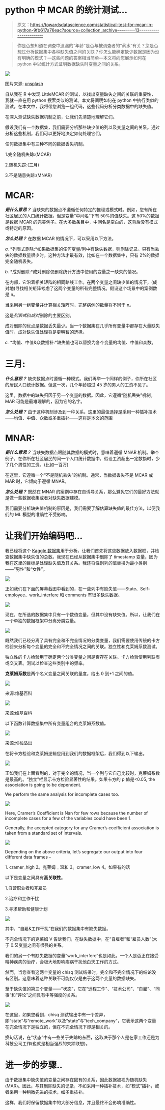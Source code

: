 # python 中 MCAR 的统计测试…

> 原文：<https://towardsdatascience.com/statistical-test-for-mcar-in-python-9fb617a76eac?source=collection_archive---------13----------------------->

> 你是否想知道在调查中遗漏的“年龄”是否与被调查者的“薪水”有关？您是否想过分析数据集中各种缺失值之间的关联？你怎么能确定缺少数据是因为没有明确的模式？—这些问题的答案相当简单—本文将向您展示如何在 python 中以统计方式证明数据缺失时变量之间的关系。

![](img/99ee3e30ff27ff7de16311c1f31ca13d.png)

图片来源: [unsplash](https://unsplash.com/@rosssneddon)

自从我在 R 中发现 LittleMCAR 的测试，以找出变量缺失之间的关联的重要性，我就一直在用 python 搜索类似的测试。本文将阐明如何在 python 中执行类似的测试。在本文中，我将带您浏览一组代码，这些代码分析分类数据中的缺失值。

在深入测试缺失数据机制之前，让我们先清楚地理解它们。

假设我们有一个数据集，我们需要分析那些缺少值的列以及变量之间的关系。通过分析这些机制，我们可以更好地决定如何处理它们。

任何数据集中有三种不同的数据丢失机制。

1.完全随机失踪:(MCAR)

2.随机失踪:(三月)

3.不是随意失踪:(MNAR)

# **MCAR:**

***是什么意思？*** 当缺失的数据点不遵循任何特定的推理或模式时。例如，您有所在社区居民的人口统计数据。但是变量“中间名”下有 50%的值缺失。这 50%的数据是数据 MCAR 的完美例子。在大多数条目中，中间名是空白的，这背后没有模式或特定的原因。

***怎么处理？*** 在数据 MCAR 的情况下，可以采用以下方法。

*a.* *列表式删除:*如果数据集的任何变量/列中有缺失数据，则删除记录。只有当丢失的数据数量很少时，这种方法才最有效，比如在一个数据集中，只有 2%的数据完全随机丢失。

*b.* *成对删除:*成对删除仅删除统计方法中使用的变量之一缺失的情况。

在内部，它沿着相关矩阵的相同路线工作。在两个变量之间缺少值的情况下，(成对地)寻找相关矩阵考虑了这两个变量的所有完整情况。假设这个场景中的案例数是 n。

当采用另一组变量并计算相关矩阵时，完整病例的数量将不同于 n。

这是*列表式*和*成对*删除的主要区别。

成对删除的优点是数据丢失最少。当一个数据集在几乎所有变量中都存在大量缺失值时，成对缺失值处理将是更明智的选择。

*c.* *均值、中值&众数插补:*缺失值也可以替换为各个变量的均值、中值和众数。

# **三月:**

***什么意思？*** 缺失数据点时遵循一种模式。我们再举一个同样的例子，你所在社区的居民人口统计数据。但这一次，几个年龄超过 45 岁的男人的工资不见了。

这里，数据中的缺失归因于另一个变量的数据。因此，它遵循“随机丢失”机制。MAR 可能是最难理解的，因为它的名字。

***怎么处理？*** 由于这种机制涉及到一种关系，这里的最佳选择是采用一种插补技术——均值、中值、众数或多重插补——这将是本文的范围

# **MNAR:**

***是什么意思？*** 当缺失数据点跟随其数据的模式时，意味着遵循 MNAR 机制。举个例子，在你所在社区居民的同一个人口统计数据中，假设工资超出一定数额时，少了几个男性的工资。(比如一百万)

在这里，它遵循一个“不是随机丢失”的机制。通常，当数据丢失不是 MCAR 或 MAR 时，它倾向于遵循 MNAR。

***怎么处理？*** 既然在 MNAR 的案例中存在自诱导关系，那么避免它们的最好方法就是做一些数据收集或者对缺失数据建模。

我们需要分析缺失值机制的原因是，我们需要了解估算缺失值的最佳方法，以便我们的 ML 模型的准确性不受影响。

# 让我们开始编码吧…

我已经将这个 [Kaggle 数据集](https://www.kaggle.com/osmi/mental-health-in-tech-survey)用于分析。让我们首先将这些数据放入数据框，并检查数据集中缺失值的总数。我现在已经从数据集中删除了 timestamp 变量，因为我在这里的目标是处理缺失值及其关系。我还将性别列的值替换为最小类别——“男性”和“女性”。

![](img/a023fca6f2aeb944cfcbc6241c265a8b.png)

正如我们在下面的屏幕截图中看到的，在一些列中有缺失值——State、Self-employee、work_interfere 和 comments 有很多缺失数据。

![](img/75f9f1368d870200a349fb73a7763758.png)

现在，在所选的数据集中只有一个数值变量，但其中没有缺失值。所以，让我们在一个单独的数据框架中分离分类变量。

![](img/cb792e91ad3be6055d19e1df25f95a2e.png)

既然我们已经分离了具有完全和不完全情况的分类变量，我们需要使用传统的卡方检验来分析每个变量的完全和不完全情况之间的关联。独立性和克莱姆系数测试。

独立性的卡方检验用于确定两个分类变量之间是否存在关联。卡方检验使用列联表或交叉表。测试以检查这些类别中的频率。

**克莱姆系数**是两个名义变量之间关联的量度，给出 0 到+1 之间的值。

![](img/ff2cebcdf614fff2673e79f94e9140cf.png)

来源:维基百科

![](img/e7c673da5ef30b805d454cb2722ad337.png)

来源:维基百科

以下函数计算数据集中所有变量组合的克莱姆系数值。

![](img/868b09daeeca4cd149995f630516ca94.png)

来源:堆栈溢出

在将卡方检验和克莱姆逻辑应用到我们的数据框架后，我们得到以下输出。

![](img/8cb775f5f9bc27b2a74119dabc5f909b.png)

正如我们在上面看到的，对于完全的情况，当一个列与它自己比较时，克莱姆系数是最高的。“独立”栏显示卡方检验显著性的结果。如果卡方的 p 值是<0.05, the association is going to be dependent.

We perform the same analysis for incomplete cases too.

![](img/bccf750324312ef278229678a99afdf7.png)

Here, Cramer’s Coefficient is Nan for few rows because the number of incomplete cases for a few of the variables could have been 1.

Generally, the accepted category for any Cramer’s coefficient association is taken from a standard set of intervals.

![](img/f082535fd9ae85835ecfbfff75084096.png)

Depending on the above criteria, let’s segregate our output into four different data frames –

1\. cramer_high
2。克莱姆 _ 温和
3。cramer_low
4。如果有的话

以下是变量之间具有**高关联性**。

1.自营职业者和非雇员

2.治疗和工作干扰

3.寻求帮助和健康计划

![](img/1b875ae5567e282d8f303aa03b12d0dd.png)

其中，“自雇&工作干扰”在我们的数据集中有缺失数据。

不完全情况下的克莱姆 V 告诉我们，在缺失数据中，在“自雇者”和“雇员人数”(大于 0.5)变量之间有很强的关系。

我们的另一个有缺失数据的变量“work_interfere”也是如此。一个人是否正在接受精神疾病的治疗，会极大地影响疾病干扰他白天工作的方式。

然而，当您查看这两个变量的 chisq 测试结果时，完全和不完全情况下的结论没有区别。这意味着这种关联不可能仅仅是由于这两个变量的数据缺失。

至于缺失值的第三个变量——“状态”，它在“远程工作”、“技术公司”、“自雇”、“同事”和“评论”之间具有中等强度的关系。

![](img/e6c8d33d353beceb1e7d0966eb7d5a04.png)

在这里，如果您看到，chisq 测试输出中有一个差异，即“state”与“remote_work”以及“state”与“tech_company”，它表示这两个变量在完全情况下是独立的，但在不完全情况下却是相关的。

换句话说，在“状态”中有一些关于失踪的东西，这取决于那个人是在家工作还是为科技公司工作(也就是相当强烈的失踪联想)。

# 进一步的步骤..

由于数据集中缺失值的变量之间存在固有的关系，因此数据被视为随机缺失(MAR)。因此，与其删除缺失的记录，不如采用一种插补技术，如“模式”插补，或者采用一种稍微先进的技术，如多重插补。

这样，我们将保留数据集中的大部分信息，并且最终不会影响准确性。